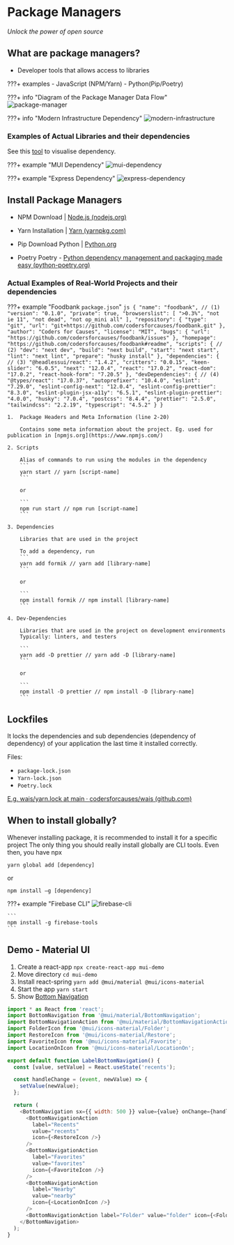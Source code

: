 # Package Managers
*Unlock the power of open source*

## What are package managers?
- Developer tools that allows access to libraries

???+ examples
    - JavaScript (NPM/Yarn)
    - Python(Pip/Poetry)

???+ info "Diagram of the Package Manager Data Flow"
    ![package-manager](./images/package-managers.png)

???+ info "Modern Infrastructure Dependency"
    ![modern-infrastructure](./images/modern-infrastructure.png)

### Examples of Actual Libraries and their dependencies
See this [tool](https://npm.anvaka.com/) to visualise dependency.

???+ example "MUI Dependency"
    ![mui-dependency](./images/mui-dependency.png)

???+ example "Express Dependency"
    ![express-dependency](./images/express-dependency.png)

## Install Package Managers

- NPM Download | [Node.js (nodejs.org)](https://nodejs.org/en/download/)
- Yarn Installation | [Yarn (yarnpkg.com)](https://classic.yarnpkg.com/en/docs/install/#windows-stable)

- Pip Download Python | [Python.org](https://www.python.org/downloads/)
- Poetry Poetry - [Python dependency management and packaging made easy (python-poetry.org) ](https://python-poetry.org/)

### Actual Examples of Real-World Projects and their dependencies

???+ example "Foodbank `package.json`"
    ```js
    {
        "name": "foodbank", // (1)
        "version": "0.1.0",
        "private": true,
        "browserslist": [
            ">0.3%",
            "not ie 11",
            "not dead",
            "not op_mini all"
        ],
        "repository": {
            "type": "git",
            "url": "git+https://github.com/codersforcauses/foodbank.git"
        },
        "author": "Coders for Causes",
        "license": "MIT",
        "bugs": {
            "url": "https://github.com/codersforcauses/foodbank/issues"
        },
        "homepage": "https://github.com/codersforcauses/foodbank#readme",
        "scripts": { // (2)
            "dev": "next dev",
            "build": "next build",
            "start": "next start",
            "lint": "next lint",
            "prepare": "husky install"
        },
        "dependencies": { // (3)
            "@headlessui/react": "1.4.2",
            "critters": "0.0.15",
            "keen-slider": "6.0.5",
            "next": "12.0.4",
            "react": "17.0.2",
            "react-dom": "17.0.2",
            "react-hook-form": "7.20.5"
        },
        "devDependencies": { // (4)
            "@types/react": "17.0.37",
            "autoprefixer": "10.4.0",
            "eslint": "7.29.0",
            "eslint-config-next": "12.0.4",
            "eslint-config-prettier": "8.3.0",
            "eslint-plugin-jsx-a11y": "6.5.1",
            "eslint-plugin-prettier": "4.0.0",
            "husky": "7.0.4",
            "postcss": "8.4.4",
            "prettier": "2.5.0",
            "tailwindcss": "2.2.19",
            "typescript": "4.5.2"
        }
    }
    ```

    1.  Package Headers and Meta Information (line 2-20)

        Contains some meta information about the project. Eg. used for publication in [npmjs.org](https://www.npmjs.com/)

    2. Scripts

        Alias of commands to run using the modules in the dependency
        ```
        yarn start // yarn [script-name]
        ```

        or

        ```
        npm run start // npm run [script-name]
        ```
    
    3. Dependencies

        Libraries that are used in the project

        To add a dependency, run
        ```
        yarn add formik // yarn add [library-name]
        ```

        or 

        ```
        npm install formik // npm install [library-name]
        ```

    4. Dev-Dependencies

        Libraries that are used in the project on development environments
        Typically: linters, and testers

        ```
        yarn add -D prettier // yarn add -D [library-name]
        ```

        or

        ```
        npm install -D prettier // npm install -D [library-name]
        ```

## Lockfiles
It locks the dependencies and sub dependencies (dependency of dependency) of your application the last time it installed correctly.

Files:
- `package-lock.json`
- `Yarn-lock.json`
- `Poetry.lock`

[E.g. wais/yarn.lock at main · codersforcauses/wais (github.com)](https://github.com/codersforcauses/wais/blob/main/client/yarn.lock)

## When to install globally?
Whenever installing package, it is recommended to install it for a specific project
The only thing you should really install globally are CLI tools. Even then, you have npx

```
yarn global add [dependency]
```
or
```
npm install –g [dependency]
```

???+ example "Firebase CLI"
    ![firebase-cli](./images/firebase-cli.png)

    ```
    npm install -g firebase-tools
    ```

## Demo - Material UI

1. Create a react-app `npx create-react-app mui-demo`
2. Move directory `cd mui-demo`
3. Install react-spring `yarn add @mui/material @mui/icons-material`
4. Start the app `yarn start`
5. Show [Bottom Navigation](https://mui.com/components/bottom-navigation/#bottom-navigation-with-no-label)
```js
import * as React from 'react';
import BottomNavigation from '@mui/material/BottomNavigation';
import BottomNavigationAction from '@mui/material/BottomNavigationAction';
import FolderIcon from '@mui/icons-material/Folder';
import RestoreIcon from '@mui/icons-material/Restore';
import FavoriteIcon from '@mui/icons-material/Favorite';
import LocationOnIcon from '@mui/icons-material/LocationOn';

export default function LabelBottomNavigation() {
  const [value, setValue] = React.useState('recents');

  const handleChange = (event, newValue) => {
    setValue(newValue);
  };

  return (
    <BottomNavigation sx={{ width: 500 }} value={value} onChange={handleChange}>
      <BottomNavigationAction
        label="Recents"
        value="recents"
        icon={<RestoreIcon />}
      />
      <BottomNavigationAction
        label="Favorites"
        value="favorites"
        icon={<FavoriteIcon />}
      />
      <BottomNavigationAction
        label="Nearby"
        value="nearby"
        icon={<LocationOnIcon />}
      />
      <BottomNavigationAction label="Folder" value="folder" icon={<FolderIcon />} />
    </BottomNavigation>
  );
}
```
